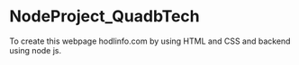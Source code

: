 # NodeProject_QuadbTech
 To create this webpage hodlinfo.com by using HTML and CSS and backend using node js.

